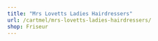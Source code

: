 ```yaml
---
title: "Mrs Lovetts Ladies Hairdressers"
url: /cartmel/mrs-lovetts-ladies-hairdressers/
shop: Friseur
---
```

